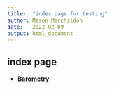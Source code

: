 ```yaml
---
title:  "index page for testing"
author: Mason Marchildon
date:   2022-02-09
output: html_document
---
```


## index page

* **[Barometry](/home/interp/baro.html)**

